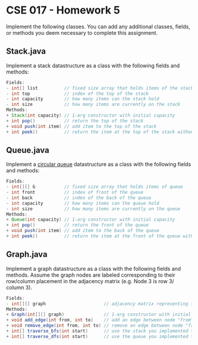 # CSE 017 - Homework 5

Implement the following classes. You can add any additional classes, fields, or methods you deem necessary to complete this assignment.

## Stack.java

Implement a stack datastructure as a class with the following fields and methods:

```java
Fields: 
- int[] list          // fixed size array that holds items of the stack
- int top             // index of the top of the stack
- int capacity        // how many items can the stack hold
- int size            // how many items are currently on the stack
Methods:
+ Stack(int capacity) // 1-arg constructor with initial capacity
+ int pop()           // return the top of the stack
+ void push(int item) // add item to the top of the stack
+ int peek()          // return the item at the top of the stack without removing it
```


## Queue.java

Implement a [circular queue](https://en.wikipedia.org/wiki/Circular_buffer) datastructure as a class with the following fields and methods:

```java
Fields: 
- int[][] G           // fixed size array that holds items of queue
- int front           // index of front of the queue
- int back            // index of the back of the queue
- int capacity        // how many items can the queue hold
- int size            // how many items are currently on the queue
Methods:
+ Queue(int capacity) // 1-arg constructor with initial capacity
+ int pop()           // return the front of the queue
+ void push(int item) // add item to the back of the queue
+ int peek()          // return the item at the front of the queue without removing it
```

## Graph.java

Implement a graph datastructure as a class with the following fields and methods. Assume the graph nodes are labeled corresponding to their row/column placement in the adjacency matrix (e.g. Node 3 is row 3/ column 3).

```java
Fields: 
- int[][] graph                      // adjacency matrix representing the graph
Methods:
+ Graph(int[][] graph)               // 1-arg constructor with initial graph
+ void add_edge(int from, int to)    // add an edge between node "from" and node "to"
+ void remove_edge(int from, int to) // remove an edge between node "from" and node "to"
+ int[] traverse_bfs(int start)      // use the stack you implemented to write a breadth first search traversal over the graph. Returns an array with the nodes in order of traversal. Start indicates the starting node
+ int[] traverse_dfs(int start)      // use the queue you implemented to write a depth first search traversal over the graph. Returns an array with the nodes in order of traversal. Start indicates the starting node.
```
